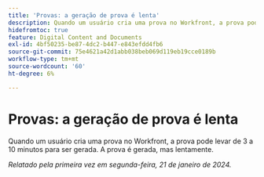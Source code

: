 ```yaml
---
title: 'Provas: a geração de prova é lenta'
description: Quando um usuário cria uma prova no Workfront, a prova pode levar de 3 a 10 minutos para ser gerada. A prova é gerada, mas lentamente.
hidefromtoc: true
feature: Digital Content and Documents
exl-id: 4bf50235-be87-4dc2-b447-e843efdd4fb6
source-git-commit: 75e4621a42d1abb038beb069d119eb19cce0189b
workflow-type: tm+mt
source-wordcount: '60'
ht-degree: 6%

---
```


# Provas: a geração de prova é lenta

Quando um usuário cria uma prova no Workfront, a prova pode levar de 3 a 10 minutos para ser gerada. A prova é gerada, mas lentamente.

_Relatado pela primeira vez em segunda-feira, 21 de janeiro de 2024._


